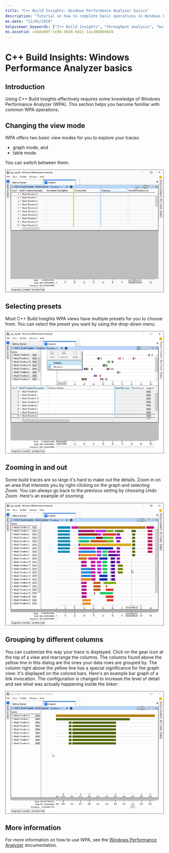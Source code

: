 ```yaml
---
title: "C++ Build Insights: Windows Performance Analyzer basics"
description: "Tutorial on how to complete basic operations in Windows Performance Analyzer."
ms.date: "11/02/2019"
helpviewer_keywords: ["C++ Build Insights", "throughput analysis", "build time analysis", "vcperf.exe"]
ms.assetid: ceb8e00f-5e98-4948-bd2c-1ac3880b96d4
---
```

# C++ Build Insights: Windows Performance Analyzer basics

## Introduction

Using C++ Build Insights effectively requires some knowledge of Windows Performance Analyzer (WPA). This section helps you become familiar with common WPA operations.

## Changing the view mode

WPA offers two basic view modes for you to explore your traces:

- graph mode, and
- table mode.

You can switch between them:

![Switching between graph mode and table mode.](media/wpa-switching-view-mode.gif)

## Selecting presets

Most C++ Build Insights WPA views have multiple presets for you to choose from. You can select the preset you want by using the drop-down menu:

![Selecting a preset.](media/wpa-presets.png)

## Zooming in and out

Some build traces are so large it's hard to make out the details. Zoom in on an area that interests you by right-clicking on the graph and selecting *Zoom*. You can always go back to the previous setting by choosing *Undo Zoom*. Here's an example of zooming:

![Zooming in on a graph.](media/wpa-zooming.gif)

## Grouping by different columns

You can customize the way your trace is displayed. Click on the gear icon at the top of a view and rearrange the columns. The columns found above the yellow line in this dialog are the ones your data rows are grouped by. The column right above the yellow line has a special significance for the graph view: it's displayed on the colored bars. Here's an example bar graph of a link invocation. The configuration is changed to increase the level of detail and see what was actually happening inside the linker:

![Zooming in on a graph.](media/wpa-grouping.gif)

## More information

For more information on how to use WPA, see the [Windows Performance Analyzer](/windows-hardware/test/wpt/windows-performance-analyzer) documentation.
